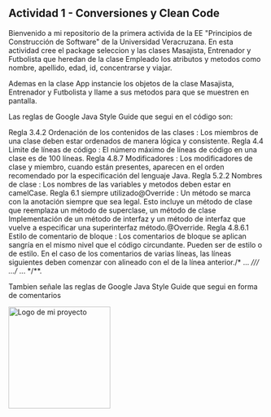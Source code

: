 ##  Actividad 1 - Conversiones y Clean Code

Bienvenido a mi repositorio de la primera activida de la EE "Principios de Construcción de Software" de la Universidad Veracruzana.
En esta actividad cree el package seleccion y las clases Masajista, Entrenador y Futbolista que heredan de la clase Empleado los atributos y metodos como nombre, apellido, edad, id, concentrarse y viajar.

Ademas en la clase App instancie los objetos de la clase Masajista, Entrenador y Futbolista y llame a sus metodos para que se muestren en pantalla.

Las reglas de Google Java Style Guide que segui en el código son:


Regla 3.4.2  Ordenación de los contenidos de las clases : Los miembros de una clase deben estar ordenados de manera lógica y consistente.
Regla 4.4 Limite de líneas de código : El número máximo de líneas de código en una clase es de 100 líneas.
Regla 4.8.7 Modificadores : Los modificadores de clase y miembro, cuando están presentes, aparecen en el orden recomendado por la especificación del lenguaje Java.
Regla 5.2.2 Nombres de clase : Los nombres de las variables y metodos deben estar en camelCase.
Regla 6.1  siempre utilizado@Override : Un método se marca con la anotación siempre que sea legal. Esto incluye un método de clase que reemplaza un método de superclase, un método de clase Implementación de un método de interfaz y un método de interfaz que vuelve a especificar una superinterfaz método.@Override.
Regla 4.8.6.1 Estilo de comentario de bloque : Los comentarios de bloque se aplican sangría en el mismo nivel que el código circundante. Pueden ser de estilo o de estilo. En el caso de los comentarios de varias líneas, las líneas siguientes deben comenzar con alineado con el de la línea anterior./* ... */// .../* ... */**.

Tambien señale las reglas de Google Java Style Guide que segui en forma de comentarios 

<img src="https://th.bing.com/th/id/R.9d08584ad5f422135e097f3775ccffb8?rik=8YbFuiKbt%2f8w8w&pid=ImgRaw&r=0" alt="Logo de mi proyecto" width="200" />
